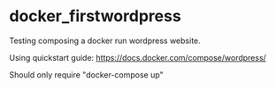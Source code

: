 # docker_firstwordpress
Testing composing a docker run wordpress website.

Using quickstart guide: https://docs.docker.com/compose/wordpress/

Should only require "docker-compose up"
